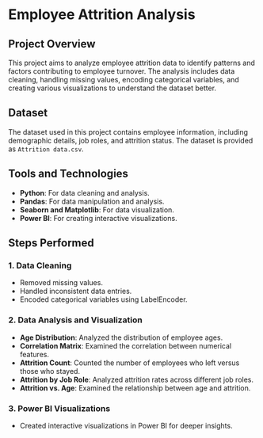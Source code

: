 # Employee Attrition Analysis

## Project Overview

This project aims to analyze employee attrition data to identify patterns and factors contributing to employee turnover. 
The analysis includes data cleaning, handling missing values, encoding categorical variables, and creating various visualizations to understand the dataset better.

## Dataset

The dataset used in this project contains employee information, including demographic details, job roles, and attrition status. 
The dataset is provided as `Attrition data.csv`.

## Tools and Technologies

- **Python**: For data cleaning and analysis.
- **Pandas**: For data manipulation and analysis.
- **Seaborn and Matplotlib**: For data visualization.
- **Power BI**: For creating interactive visualizations.

## Steps Performed

### 1. Data Cleaning
- Removed missing values.
- Handled inconsistent data entries.
- Encoded categorical variables using LabelEncoder.

### 2. Data Analysis and Visualization
- **Age Distribution**: Analyzed the distribution of employee ages.
- **Correlation Matrix**: Examined the correlation between numerical features.
- **Attrition Count**: Counted the number of employees who left versus those who stayed.
- **Attrition by Job Role**: Analyzed attrition rates across different job roles.
- **Attrition vs. Age**: Examined the relationship between age and attrition.

### 3. Power BI Visualizations
- Created interactive visualizations in Power BI for deeper insights.




